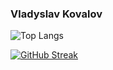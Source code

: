### Vladyslav Kovalov

![Top Langs](https://github-readme-stats.vercel.app/api/top-langs/?username=kkkovalov&layout=compact&exclude_repo=django_library,CarLib)



[![GitHub Streak](https://streak-stats.demolab.com/?user=kkkovalov)](https://git.io/streak-stats)
